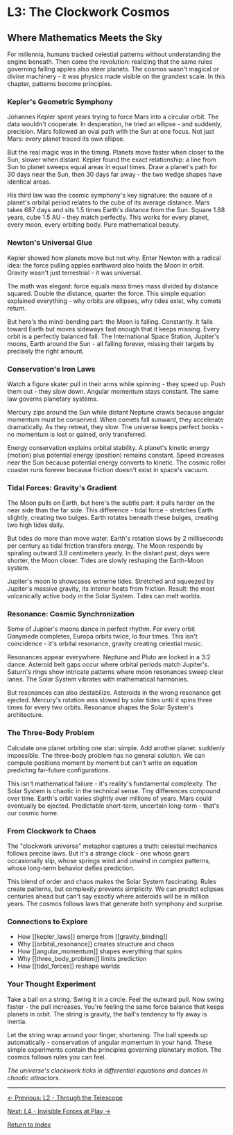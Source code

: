 # L3: The Clockwork Cosmos

## Where Mathematics Meets the Sky

For millennia, humans tracked celestial patterns without understanding the engine beneath. Then came the revolution: realizing that the same rules governing falling apples also steer planets. The cosmos wasn't magical or divine machinery - it was physics made visible on the grandest scale. In this chapter, patterns become principles.

### Kepler's Geometric Symphony

Johannes Kepler spent years trying to force Mars into a circular orbit. The data wouldn't cooperate. In desperation, he tried an ellipse - and suddenly, precision. Mars followed an oval path with the Sun at one focus. Not just Mars: every planet traced its own ellipse.

But the real magic was in the timing. Planets move faster when closer to the Sun, slower when distant. Kepler found the exact relationship: a line from Sun to planet sweeps equal areas in equal times. Draw a planet's path for 30 days near the Sun, then 30 days far away - the two wedge shapes have identical areas.

His third law was the cosmic symphony's key signature: the square of a planet's orbital period relates to the cube of its average distance. Mars takes 687 days and sits 1.5 times Earth's distance from the Sun. Square 1.88 years, cube 1.5 AU - they match perfectly. This works for every planet, every moon, every orbiting body. Pure mathematical beauty.

### Newton's Universal Glue

Kepler showed how planets move but not why. Enter Newton with a radical idea: the force pulling apples earthward also holds the Moon in orbit. Gravity wasn't just terrestrial - it was universal.

The math was elegant: force equals mass times mass divided by distance squared. Double the distance, quarter the force. This simple equation explained everything - why orbits are ellipses, why tides exist, why comets return.

But here's the mind-bending part: the Moon is falling. Constantly. It falls toward Earth but moves sideways fast enough that it keeps missing. Every orbit is a perfectly balanced fall. The International Space Station, Jupiter's moons, Earth around the Sun - all falling forever, missing their targets by precisely the right amount.

### Conservation's Iron Laws

Watch a figure skater pull in their arms while spinning - they speed up. Push them out - they slow down. Angular momentum stays constant. The same law governs planetary systems. 

Mercury zips around the Sun while distant Neptune crawls because angular momentum must be conserved. When comets fall sunward, they accelerate dramatically. As they retreat, they slow. The universe keeps perfect books - no momentum is lost or gained, only transferred.

Energy conservation explains orbital stability. A planet's kinetic energy (motion) plus potential energy (position) remains constant. Speed increases near the Sun because potential energy converts to kinetic. The cosmic roller coaster runs forever because friction doesn't exist in space's vacuum.

### Tidal Forces: Gravity's Gradient

The Moon pulls on Earth, but here's the subtle part: it pulls harder on the near side than the far side. This difference - tidal force - stretches Earth slightly, creating two bulges. Earth rotates beneath these bulges, creating two high tides daily.

But tides do more than move water. Earth's rotation slows by 2 milliseconds per century as tidal friction transfers energy. The Moon responds by spiraling outward 3.8 centimeters yearly. In the distant past, days were shorter, the Moon closer. Tides are slowly reshaping the Earth-Moon system.

Jupiter's moon Io showcases extreme tides. Stretched and squeezed by Jupiter's massive gravity, its interior heats from friction. Result: the most volcanically active body in the Solar System. Tides can melt worlds.

### Resonance: Cosmic Synchronization

Some of Jupiter's moons dance in perfect rhythm. For every orbit Ganymede completes, Europa orbits twice, Io four times. This isn't coincidence - it's orbital resonance, gravity creating celestial music.

Resonances appear everywhere. Neptune and Pluto are locked in a 3:2 dance. Asteroid belt gaps occur where orbital periods match Jupiter's. Saturn's rings show intricate patterns where moon resonances sweep clear lanes. The Solar System vibrates with mathematical harmonies.

But resonances can also destabilize. Asteroids in the wrong resonance get ejected. Mercury's rotation was slowed by solar tides until it spins three times for every two orbits. Resonance shapes the Solar System's architecture.

### The Three-Body Problem

Calculate one planet orbiting one star: simple. Add another planet: suddenly impossible. The three-body problem has no general solution. We can compute positions moment by moment but can't write an equation predicting far-future configurations.

This isn't mathematical failure - it's reality's fundamental complexity. The Solar System is chaotic in the technical sense. Tiny differences compound over time. Earth's orbit varies slightly over millions of years. Mars could eventually be ejected. Predictable short-term, uncertain long-term - that's our cosmic home.

### From Clockwork to Chaos

The "clockwork universe" metaphor captures a truth: celestial mechanics follows precise laws. But it's a strange clock - one whose gears occasionally slip, whose springs wind and unwind in complex patterns, whose long-term behavior defies prediction.

This blend of order and chaos makes the Solar System fascinating. Rules create patterns, but complexity prevents simplicity. We can predict eclipses centuries ahead but can't say exactly where asteroids will be in million years. The cosmos follows laws that generate both symphony and surprise.

### Connections to Explore

- How [[kepler_laws]] emerge from [[gravity_binding]]
- Why [[orbital_resonance]] creates structure and chaos
- How [[angular_momentum]] shapes everything that spins
- Why [[three_body_problem]] limits prediction
- How [[tidal_forces]] reshape worlds

### Your Thought Experiment

Take a ball on a string. Swing it in a circle. Feel the outward pull. Now swing faster - the pull increases. You're feeling the same force balance that keeps planets in orbit. The string is gravity, the ball's tendency to fly away is inertia.

Let the string wrap around your finger, shortening. The ball speeds up automatically - conservation of angular momentum in your hand. These simple experiments contain the principles governing planetary motion. The cosmos follows rules you can feel.

*The universe's clockwork ticks in differential equations and dances in chaotic attractors.*

---

[← Previous: L2 - Through the Telescope](L2_Through_the_Telescope.md)

[Next: L4 - Invisible Forces at Play →](L4_Invisible_Forces_at_Play.md)

[Return to Index](HA_Solar_System_Index.md)